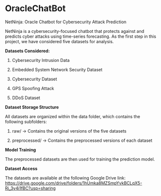 # OracleChatBot
NetNinja: Oracle Chatbot for Cybersecurity Attack Prediction

NetNinja is a cybersecurity-focused chatbot that protects against and predicts cyber attacks using time-series forecasting. As the first step in this project, we have considered five datasets for analysis.

**Datasets Considered:**

1. Cybersecurity Intrusion Data

2. Embedded System Network Security Dataset

3. Cybersecurity Dataset

4. GPS Spoofing Attack

5. DDoS Dataset

**Dataset Storage Structure**

All datasets are organized within the data folder, which contains the following subfolders:

1. raw/ → Contains the original versions of the five datasets

2. preprocessed/ → Contains the preprocessed versions of each dataset

**Model Training**

The preprocessed datasets are then used for training the prediction model.

**Dataset Access**

The datasets are available at the following Google Drive link:
https://drive.google.com/drive/folders/1hUmka8MZSmpYvkBCLqX5-Ri_3y4i1fBC?usp=sharing


